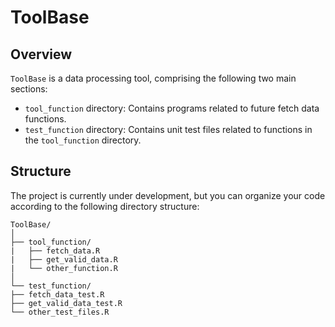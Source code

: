 # ToolBase

## Overview
`ToolBase` is a data processing tool, comprising the following two main sections:

- `tool_function` directory: Contains programs related to future fetch data functions.
- `test_function` directory: Contains unit test files related to functions in the `tool_function` directory.

## Structure
The project is currently under development, but you can organize your code according to the following directory structure:

```
ToolBase/
│
├── tool_function/
|   ├── fetch_data.R
|   ├── get_valid_data.R
|   └── other_function.R
│
└── test_function/
├── fetch_data_test.R
├── get_valid_data_test.R
└── other_test_files.R
```